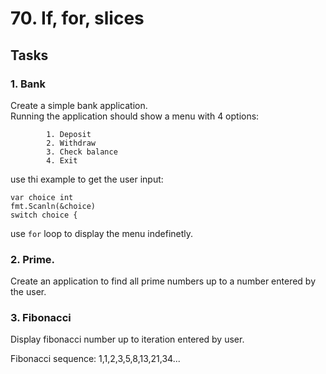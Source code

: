 # 70. If, for, slices


## Tasks 
### 1. Bank
Create a simple bank application. <br>
Running the application should show a menu with 4 options: 
```
	    1. Deposit
		2. Withdraw
		3. Check balance
		4. Exit
```

use thi example to get the user input: 
```
var choice int
fmt.Scanln(&choice)
switch choice {
```
use `for` loop to display the menu indefinetly.

### 2. Prime. 
Create an application to find all prime numbers up to a number entered by the user. 


### 3. Fibonacci
Display fibonacci number up to iteration entered by user. 

Fibonacci sequence: 1,1,2,3,5,8,13,21,34...